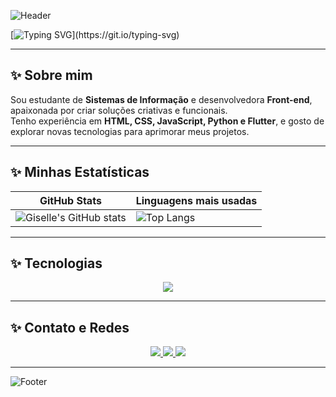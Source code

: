 <!-- Banner -->
![Header](https://capsule-render.vercel.app/api?type=waving&color=000080&height=200&section=header&text=Olá,%20eu%20sou%20a%20Giselle!&fontSize=35&fontColor=ffffff&animation=twinkling)

[![Typing SVG](https://readme-typing-svg.herokuapp.com?color=000080&size=30&center=true&vCenter=true&width=800&lines=Hi,+my+name+is+Giselle;I+am+18+years+old;Information+Systems+Student;Welcome!)](https://git.io/typing-svg)

---

## ✨ **Sobre mim**
Sou estudante de **Sistemas de Informação** e desenvolvedora **Front-end**, apaixonada por criar soluções criativas e funcionais.  
Tenho experiência em **HTML, CSS, JavaScript, Python e Flutter**, e gosto de explorar novas tecnologias para aprimorar meus projetos.

---

## ✨ Minhas Estatísticas
| GitHub Stats | Linguagens mais usadas |
|--------------|------------------------|
| ![Giselle's GitHub stats](https://github-readme-stats.vercel.app/api?username=Giselleluz&show_icons=true&theme=radical) | ![Top Langs](https://github-readme-stats.vercel.app/api/top-langs/?username=Giselleluz&layout=donut&theme=radical) |

---

## ✨ Tecnologias
<p align="center">
  <img src="https://skillicons.dev/icons?i=html,css,js,python,flutter,nodejs,figma,bootstrap,github" />
</p>

---

## ✨ Contato e Redes
<p align="center">
  <a href="mailto:giselleluz6@gmail.com">
    <img src="https://img.shields.io/badge/Email-D14836?style=for-the-badge&logo=gmail&logoColor=white" />
  </a>
  <a href="https://linkedin.com/in/giselle-luz-leite" target="_blank">
    <img src="https://img.shields.io/badge/LinkedIn-0A66C2?style=for-the-badge&logo=linkedin&logoColor=white" />
  </a>
  <a href="https://github.com/Giselleluz" target="_blank">
    <img src="https://img.shields.io/badge/GitHub-171515?style=for-the-badge&logo=github&logoColor=white" />
  </a>
</p>

---

![Footer](https://capsule-render.vercel.app/api?type=waving&color=000080&height=150&section=footer)
